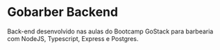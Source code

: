 # Gobarber Backend
Back-end desenvolvido nas aulas do Bootcamp GoStack para barbearia com NodeJS, Typescript, Express e Postgres.
